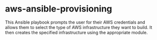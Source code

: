 # aws-ansible-provisioning
This Ansible playbook prompts the user for their AWS credentials and allows them to select the type of AWS infrastructure they want to build. It then creates the specified infrastructure using the appropriate module. 
